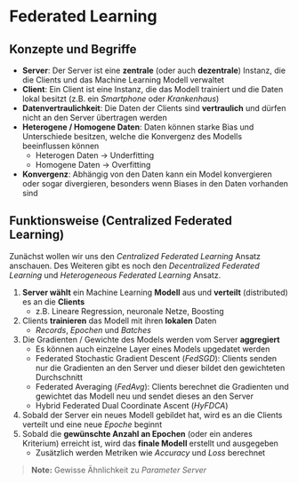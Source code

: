 # Federated Learning

## Konzepte und Begriffe

-   **Server**: Der Server ist eine **zentrale** (oder auch **dezentrale**) Instanz, die die Clients und das Machine Learning Modell verwaltet
-   **Client**: Ein Client ist eine Instanz, die das Modell trainiert und die Daten lokal besitzt (z.B. ein _Smartphone_ oder _Krankenhaus_)
-   **Datenvertraulichkeit**: Die Daten der Clients sind **vertraulich** und dürfen nicht an den Server übertragen werden
-   **Heterogene / Homogene Daten**: Daten können starke Bias und Unterschiede besitzen, welche die Konvergenz des Modells beeinflussen können
    -   Heterogen Daten &rarr; Underfitting
    -   Homogene Daten &rarr; Overfitting
-   **Konvergenz**: Abhängig von den Daten kann ein Model konvergieren oder sogar divergieren, besonders wenn Biases in den Daten vorhanden sind

## Funktionsweise (Centralized Federated Learning)

Zunächst wollen wir uns den _Centralized Federated Learning_ Ansatz anschauen.
Des Weiteren gibt es noch den _Decentralized Federated Learning_ und _Heterogeneous Federated Learning_ Ansatz.

1. **Server wählt** ein Machine Learning **Modell** aus und **verteilt** (distributed) es an die **Clients**
    - z.B. Lineare Regression, neuronale Netze, Boosting
2. Clients **trainieren** das Modell mit ihren **lokalen** Daten
    - _Records_, _Epochen_ und _Batches_
3. Die Gradienten / Gewichte des Models werden vom Server **aggregiert**
    - Es können auch einzelne Layer eines Models upgedatet werden
    - Federated Stochastic Gradient Descent (_FedSGD_): Clients senden nur die Gradienten an den Server und dieser bildet den gewichteten Durchschnitt
    - Federated Averaging (_FedAvg_): Clients berechnet die Gradienten und gewichtet das Modell neu und sendet dieses an den Server
    - Hybrid Federated Dual Coordinate Ascent (_HyFDCA_)
4. Sobald der Server ein neues Modell gebildet hat, wird es an die Clients verteilt und eine neue _Epoche_ beginnt
5. Sobald die **gewünschte Anzahl an Epochen** (oder ein anderes Kriterium) erreicht ist, wird das **finale Modell** erstellt und ausgegeben
    - Zusätzlich werden Metriken wie _Accuracy_ und _Loss_ berechnet

> **Note:** Gewisse Ähnlichkeit zu _Parameter Server_
